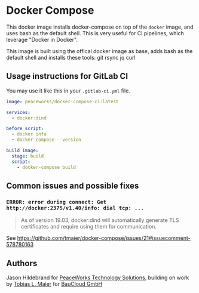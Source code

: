 # Docker Compose

This docker image installs docker-compose on top of the `docker` image, and uses bash as the default shell.
This is very useful for CI pipelines, which leverage "Docker in Docker".

This image is built using the offical docker image as base, adds bash
as the default shell and installs these tools: git rsync jq curl

## Usage instructions for GitLab CI

You may use it like this in your `.gitlab-ci.yml` file.

```yaml
image: peaceworks/docker-compose-ci:latest

services:
  - docker:dind

before_script:
  - docker info
  - docker-compose --version

build image:
  stage: build
  script:
    - docker-compose build
```

## Common issues and possible fixes

### `ERROR: error during connect: Get http://docker:2375/v1.40/info: dial tcp: ...`

> As of version 19.03, docker:dind will automatically generate TLS certificates and require using them for communication.

See <https://github.com/tmaier/docker-compose/issues/21#issuecomment-578780163>

## Authors

Jason Hildebrand for [PeaceWorks Technology Solutions](https://peaceworks.ca),
building on work by [Tobias L. Maier](http://tobiasmaier.info) for [BauCloud GmbH](https://www.baucloud.com)

